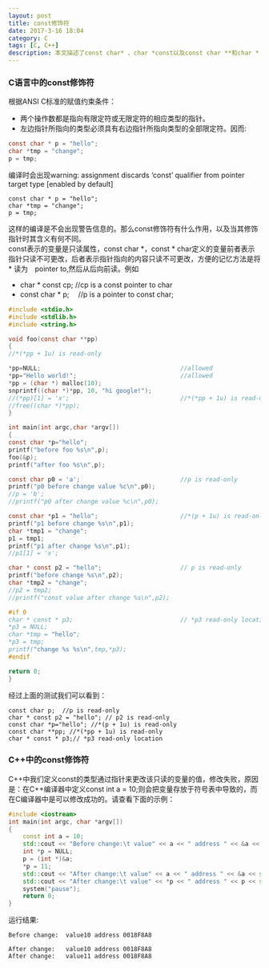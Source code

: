 ```yaml
---
layout: post
title: const修饰符
date: 2017-3-16 18:04
category: C
tags: [C, C++]
description: 本文描述了const char* 、char *const以及const char **和char * const *的区别。并通过示例展示了在C++中const变量无法通过地址进行修改并解释了原因。
---
```


### C语言中的const修饰符

根据ANSI C标准的赋值约束条件：
- 两个操作数都是指向有限定符或无限定符的相应类型的指针。
- 左边指针所指向的类型必须具有右边指针所指向类型的全部限定符。因而:
``` c
const char * p = "hello";
char *tmp = "change";
p = tmp;
```
编译时会出现warning: assignment discards ‘const’ qualifier from pointer target type [enabled by default]
```
const char * p = "hello";
char *tmp = "change";
p = tmp;
```
这样的编译是不会出现警告信息的。那么const修饰符有什么作用，以及当其修饰指针时其含义有何不同。<br/>
const表示的变量是只读属性，const char \*，const \* char定义的变量前者表示指针只读不可更改，后者表示指针指向的内容只读不可更改，方便的记忆方法是将 * 读为　pointer to,然后从后向前读。例如

- char * const cp; //cp is a const pointer to char
- const char * p; 　//p is a pointer to const char;
```c
#include <stdio.h>
#include <stdlib.h>
#include <string.h>

void foo(const char **pp)
{
//*(*pp + 1u) is read-only

*pp=NULL;                                       //allowed
*pp="Hello world!";                             //allowed
*pp = (char *) malloc(10);
snprintf((char *)*pp, 10, "hi google!");
//(*pp)[1] = 'x';                               //*(*pp + 1u) is read-only
//free((char *)*pp);
}   

int main(int argc,char *argv[])
{   
const char *p="hello";
printf("before foo %s\n",p);
foo(&p);
printf("after foo %s\n",p);

const char p0 = 'a';                            //p is read-only
printf("p0 before change value %c\n",p0);
//p = 'b';
//printf("p0 after change value %c\n",p0);

const char *p1 = "hello";                       //*(p + 1u) is read-only
printf("p1 before change %s\n",p1);
char *tmp1 = "change";
p1 = tmp1;
printf("p1 after change %s\n",p1);
//p1[1] = 'x';

char * const p2 = "hello";                      // p is read-only
printf("before change %s\n",p2);
char *tmp2 = "change";
//p2 = tmp2;
//printf("const value after change %s\n",p2);

#if 0
char * const * p3;                              // *p3 read-only location
*p3 = NULL;
char *tmp = "hello";
*p3 = tmp;
printf("change %s %s\n",tmp,*p3);
#endif

return 0;
}   

```
经过上面的测试我们可以看到：
```
const char p;  //p is read-only
char * const p2 = "hello"; // p2 is read-only
const char *p="hello"; //*(p + 1u) is read-only
const char **pp; //*(*pp + 1u) is read-only
char * const * p3;// *p3 read-only location
```

### C++中的const修饰符

C++中我们定义const的类型通过指针来更改该只读的变量的值，修改失败，原因是：在C++编译器中定义const int a = 10;则会把变量存放于符号表中导致的，而在C编译器中是可以修改成功的。请查看下面的示例：
```C++
#include <iostream>
int main(int argc, char *argv[])
{
	const int a = 10;
	std::cout << "Before change:\t value" << a << " address " << &a << std::endl << std::endl;
	int *p = NULL;
	p = (int *)&a;
	*p = 11;
	std::cout << "After change:\t value" << a << " address " << &a << std::endl;
	std::cout << "After change:\t value" << *p << " address " << p << std::endl;
	system("pause");
	return 0;
}
```
运行结果:
```
Before change:  value10 address 0018F8A8

After change:   value10 address 0018F8A8
After change:   value11 address 0018F8A8
```
